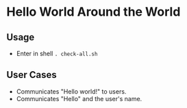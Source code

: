 # Hello World Around the World

## Usage
* Enter in shell `. check-all.sh`

## User Cases
* Communicates "Hello world!" to users.
* Communicates "Hello" and the user's name.
